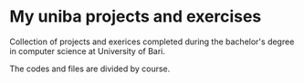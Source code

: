 # My uniba projects and exercises

Collection of projects and exerices completed during the bachelor's degree in computer science at University of Bari.

The codes and files are divided by course.
